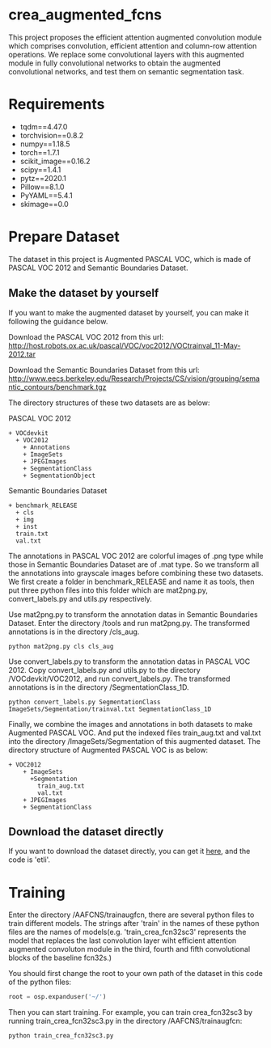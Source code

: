 # crea_augmented_fcns
This project proposes the efficient attention augmented convolution module which comprises convolution, efficient attention and column-row attention operations. We replace some convolutional layers with this augmented module in fully convolutional networks to obtain the augmented convolutional networks, and test them on semantic segmentation task.

# Requirements
- tqdm==4.47.0
- torchvision==0.8.2
- numpy==1.18.5
- torch==1.7.1
- scikit_image==0.16.2
- scipy==1.4.1
- pytz==2020.1
- Pillow==8.1.0
- PyYAML==5.4.1
- skimage==0.0

# Prepare Dataset
The dataset in this project is Augmented PASCAL VOC, which is made of PASCAL VOC 2012 and Semantic Boundaries Dataset. 

## Make the dataset by yourself
If you want to make the augmented dataset by yourself, you can make it following the guidance below.

Download the PASCAL VOC 2012 from this url:    
http://host.robots.ox.ac.uk/pascal/VOC/voc2012/VOCtrainval_11-May-2012.tar

Download the Semantic Boundaries Dataset from this url:
http://www.eecs.berkeley.edu/Research/Projects/CS/vision/grouping/semantic_contours/benchmark.tgz

The directory structures of these two datasets are as below:

PASCAL VOC 2012
```
+ VOCdevkit
  + VOC2012
    + Annotations
    + ImageSets
    + JPEGImages
    + SegmentationClass
    + SegmentationObject 
```
Semantic Boundaries Dataset
```
+ benchmark_RELEASE
  + cls
  + img
  + inst  
  train.txt
  val.txt
```
The annotations in PASCAL VOC 2012 are colorful images of .png type while those in Semantic Boundaries Dataset are of .mat type. So we transform all the annotations into grayscale images before combining these two datasets. We first create a folder in benchmark_RELEASE and name it as tools, then put three python files into this folder which are mat2png.py, convert_labels.py and utils.py respectively.

Use mat2png.py to transform the annotation datas in Semantic Boundaries Dataset. Enter the directory /tools and run mat2png.py. The transformed annotations is in the directory /cls_aug.
```
python mat2png.py cls cls_aug
```
Use convert_labels.py to transform the annotation datas in PASCAL VOC 2012. Copy convert_labels.py and utils.py to the directory /VOCdevkit/VOC2012, and run convert_labels.py.  The transformed annotations is in the directory /SegmentationClass_1D.
```
python convert_labels.py SegmentationClass ImageSets/Segmentation/trainval.txt SegmentationClass_1D
```
Finally, we combine the images and annotations in both datasets to make Augmented PASCAL VOC. And put the indexed files train_aug.txt and val.txt into the directory /ImageSets/Segmentation of this augmented dataset. The directory structure of Augmented PASCAL VOC is as below:
```
+ VOC2012    
    + ImageSets
      +Segmentation
        train_aug.txt
        val.txt
    + JPEGImages
    + SegmentationClass    
```
## Download the dataset directly
If you want to download the dataset directly, you can get it [here](https://pan.baidu.com/s/1Ux2FOkUlwrWnMOEqq3Thow), and the code is 'etli'.

# Training
Enter the directory /AAFCNS/trainaugfcn, there are several python files to train different models. The strings after 'train' in the names of these python files are the names of models(e.g. 'train_crea_fcn32sc3' represents the model that replaces the last convolution layer wiht efficient attention augmented convoluton module in the third, fourth and fifth convolutional blocks of the baseline fcn32s.)

You should first change the root to your own path of the dataset in this code of the python files:
```python
root = osp.expanduser('~/')
```
Then you can start training. For example, you can train crea_fcn32sc3 by running train_crea_fcn32sc3.py in the directory /AAFCNS/trainaugfcn:
```
python train_crea_fcn32sc3.py
```
